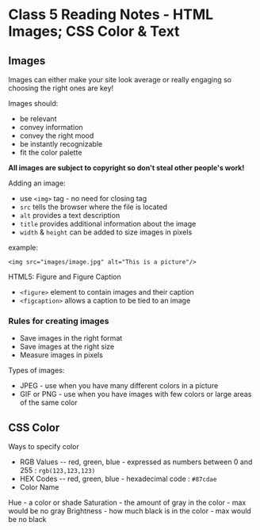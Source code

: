 # Class 5 Reading Notes - HTML Images; CSS Color & Text

## Images

Images can either make your site look average or really engaging so choosing the right ones are key!


Images should:
- be relevant
- convey information
- convey the right mood
- be instantly recognizable
- fit the color palette

**All images are subject to copyright so don't steal other people's work!**

Adding an image:
- use `<img>` tag - no need for closing tag
- `src` tells the browser where the file is located
- `alt` provides a text description
- `title` provides additional information about the image
- `width` & `height` can be added to size images in pixels

example:

`<img src="images/image.jpg" alt="This is a picture"/>`


HTML5: Figure and Figure Caption

- `<figure>` element to contain images and their caption
- `<figcaption>` allows a caption to be tied to an image


### Rules for creating images

- Save images in the right format
- Save images at the right size
- Measure images in pixels


Types of images:
- JPEG - use when you have many different colors in a picture
- GIF or PNG - use when you have images with few colors or large areas of the same color


## CSS Color

Ways to specify color
- RGB Values -- red, green, blue - expressed as numbers between 0 and 255 : `rgb(123,123,123)`
- HEX Codes -- red, green, blue - hexadecimal code : `#87cdae`
- Color Name 


Hue - a color or shade
Saturation - the amount of gray in the color - max would be no gray
Brightness - how much black is in the color - max would be no black